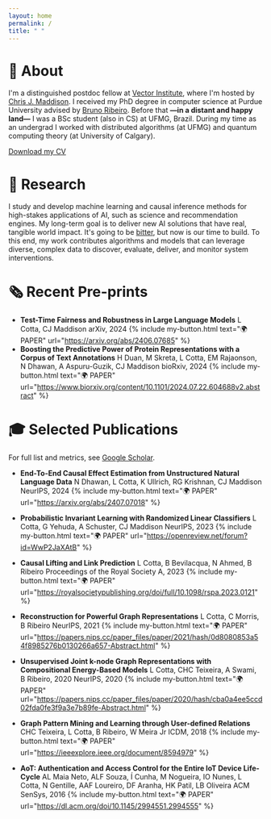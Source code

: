 ```yaml
---
layout: home
permalink: /
title: " "
---
```


# 💬 About

I'm a distinguished postdoc fellow at [Vector Institute](https://vectorinstitute.ai/), where I'm hosted by [Chris J. Maddison](https://www.cs.toronto.edu/~cmaddis/). I received my PhD degree in computer science at Purdue University advised by [Bruno Ribeiro](https://www.cs.purdue.edu/homes/ribeirob/). Before that **—**in a distant and happy land**—** I was a BSc student (also in CS) at UFMG, Brazil. During my time as an undergrad I worked with distributed algorithms (at UFMG) and quantum computing theory (at University of Calgary).

[Download my CV](assets/cv.pdf)

# 📝 Research

I study and develop machine learning and causal inference methods for high-stakes applications of AI, such as science and recommendation engines.
My long-term goal is to deliver new AI solutions that have real, tangible world impact. It's going to be [bitter](https://www.cs.utexas.edu/~eunsol/courses/data/bitter_lesson.pdf), but now is our time to build. To this end, my work contributes algorithms and models that can leverage diverse, complex data to discover, evaluate, deliver, and monitor system interventions.

# 🗞️ Recent Pre-prints

- **Test-Time Fairness and Robustness in Large Language Models**
    L Cotta, CJ Maddison
    arXiv, 2024 {% include my-button.html text="🌍 PAPER" url="https://arxiv.org/abs/2406.07685" %}
- **Boosting the Predictive Power of Protein Representations with a Corpus of Text Annotations**
    H Duan, M Skreta, L Cotta, EM Rajaonson, N Dhawan, A Aspuru-Guzik, CJ Maddison
    bioRxiv, 2024 {% include my-button.html text="🌍 PAPER" url="https://www.biorxiv.org/content/10.1101/2024.07.22.604688v2.abstract" %}

# 🎓 Selected Publications

For full list and metrics, see [Google Scholar](https://scholar.google.com/citations?user=0GI4MyoAAAAJ&hl=pt-BR).

- **End-To-End Causal Effect Estimation from Unstructured Natural Language Data**
    N Dhawan, L Cotta, K Ullrich, RG Krishnan, CJ Maddison
    NeurIPS, 2024 {% include my-button.html text="🌍 PAPER" url="https://arxiv.org/abs/2407.07018" %}

- **Probabilistic Invariant Learning with Randomized Linear Classifiers**
    L Cotta, G Yehuda, A Schuster, CJ Maddison
    NeurIPS, 2023 {% include my-button.html text="🌍 PAPER" url="https://openreview.net/forum?id=WwP2JaXAtB" %}
- **Causal Lifting and Link Prediction**
    L Cotta, B Bevilacqua, N Ahmed, B Ribeiro
    Proceedings of the Royal Society A, 2023 {% include my-button.html text="🌍 PAPER" url="https://royalsocietypublishing.org/doi/full/10.1098/rspa.2023.0121" %}
- **Reconstruction for Powerful Graph Representations**
    L Cotta, C Morris, B Ribeiro
    NeurIPS, 2021 {% include my-button.html text="🌍 PAPER" url="https://papers.nips.cc/paper_files/paper/2021/hash/0d8080853a54f8985276b0130266a657-Abstract.html" %}
- **Unsupervised Joint k-node Graph Representations with Compositional Energy-Based Models**
    L Cotta, CHC Teixeira, A Swami, B Ribeiro, 2020
    NeurIPS, 2020 {% include my-button.html text="🌍 PAPER" url="https://papers.nips.cc/paper_files/paper/2020/hash/cba0a4ee5ccd02fda0fe3f9a3e7b89fe-Abstract.html" %}
- **Graph Pattern Mining and Learning through User-defined Relations**
    CHC Teixeira, L Cotta, B Ribeiro, W Meira Jr
    ICDM, 2018 {% include my-button.html text="🌍 PAPER" url="https://ieeexplore.ieee.org/document/8594979" %}
- **AoT: Authentication and Access Control for the Entire IoT Device Life-Cycle**
    AL Maia Neto, ALF Souza, Í Cunha, M Nogueira, IO Nunes, L Cotta, N Gentille, AAF Loureiro, DF Aranha, HK Patil, LB Oliveira
    ACM SenSys, 2016 {% include my-button.html text="🌍 PAPER" url="https://dl.acm.org/doi/10.1145/2994551.2994555" %}
